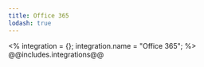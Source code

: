 ```yaml
---
title: Office 365
lodash: true
---
```

<% integration = {};
integration.name = "Office 365"; %>
@@includes.integrations@@
